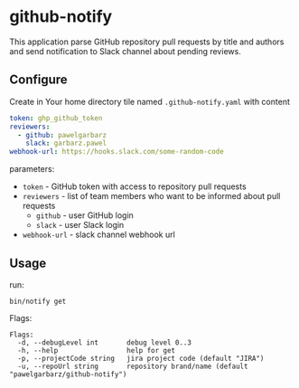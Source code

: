# github-notify

This application parse GitHub repository pull requests by title and authors and send notification to Slack channel about pending reviews.

## Configure
Create in Your home directory tile named `.github-notify.yaml` with content
```yaml
token: ghp_github_token
reviewers:
  - github: pawelgarbarz
    slack: garbarz.pawel
webhook-url: https://hooks.slack.com/some-random-code
```

parameters:
- `token` - GitHub token with access to repository pull requests
- `reviewers` - list of team members who want to be informed about pull requests
  - `github` - user GitHub login
  - `slack` - user Slack login
- `webhook-url` - slack channel webhook url

## Usage
run:
```shell
bin/notify get
```

Flags:
```shell
Flags:
  -d, --debugLevel int       debug level 0..3
  -h, --help                 help for get
  -p, --projectCode string   jira project code (default "JIRA")
  -u, --repoUrl string       repository brand/name (default "pawelgarbarz/github-notify")

```